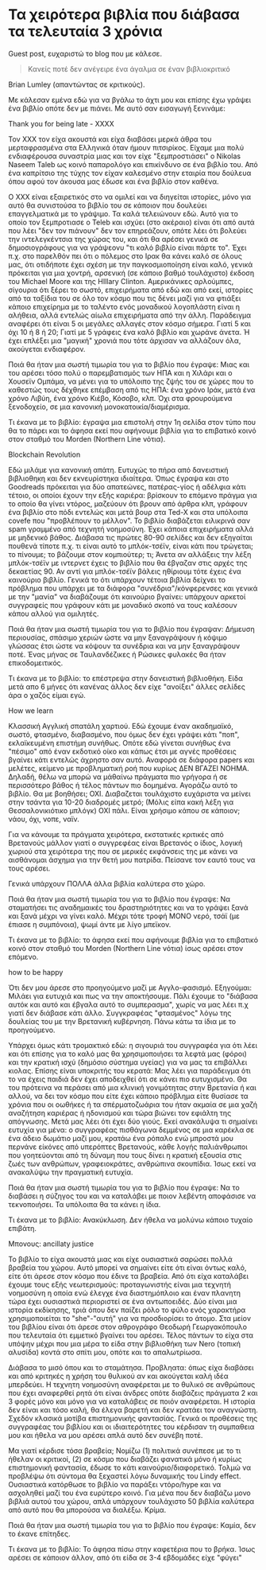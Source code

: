 # Τα χειρότερα βιβλία που διάβασα τα τελευταία 3 χρόνια

Guest post, ευχαριστώ το blog που με κάλεσε.

> Κανείς ποτέ δεν ανέγειρε ένα άγαλμα σε έναν βιβλιοκριτικό

Brian Lumley (απαντώντας σε κριτικούς).

Με κάλεσαν εμένα εδώ για να βγάλω το άχτι μου και επίσης έχω γράψει ένα βιβλίο οπότε δεν με πιάνει. Με αυτό σαν εισαγωγή ξενινάμε:

Thank you for being late - XXXX

Τον XXX τον είχα ακουστά και είχα διαβάσει μερκά άθρα του μερταφρασμένα στα Ελληνικά όταν ήμουν πιτσιρίκος. Είχαμε μια πολύ ενδιαφέρουσα συναστρία μιας και τον είχε "ξεμπροστιάσει" ο Nikolas Naseem Taleb ως κοινό παπαρολόγο και επικίνδυνο σε ένα βιβλίο του. Από ένα καπρίτσιο της τύχης τον είχαν καλεσμένο στην εταιρία που δούλευα όπου αφού τον άκουσα μας έδωσε και ένα βιβλίο στον καθένα.

Ο ΧΧΧ είναι εξαιρετικός στο να ομιλεί και να διηγείται ιστορίες, μόνο για αυτό θα συνιστούσα το βιβλίο του σε κάποιον που δουλεύει επαγγελματικά με το γράψιμο. Τα καλά τελειώνουν εδώ. Αυτό για το οποίο τον ξεμπροτιασε ο Teleb και ισχύει (στο ακέραιο) είναι ότι από αυτά που λέει "δεν τον πιάνουν" δεν τον επηρεάζουν, οπότε λέει ότι βολεύει την ιντελεγκέντσια της χώρας του, και ότι θα αρέσει γενικά σε δημοσιογράφους για να γράψεονυ "τι καλό βιβλίο είναι πάρτε το". Έχει π.χ. στο παρελθόν πει ότι ο πόλεμος στο Ιρακ θα κάνει καλό σε όλους μας, ότι οτιδήποτε έχει σχέση με την παγκοσμιοποίηση είναι καλό, γενικά πρόκειται για μια χοντρή, αρσενική (σε κάποιο βαθμό τουλάχιστο) έκδοση του Michael Moore και της HIllary Clinton. Αμερικάνικες αρλούμπες, σίγουρια ότι ξέρει το σωστό, επιχειρήματα από εδώ και από εκεί, ιστορίες από τα ταξίδια του σε όλο τον κόσμο που τις δένει μαζί για να φτιάξει κάποιο επιχείρημα με το ταλέντο ενός μοναδικού λογοπλάστη είναι η αλήθεια, αλλά εντελώς αίωλα επιχειρήματα από την άλλη. Παράδειγμα αναφέρει ότι είναι 5 οι μεγάλες αλλαγές στον κόσμο σήμερα. Γιατί 5 και όχι 10 ή 8 ή 20; Γιατί με 5 γράφεις ένα καλό βιβλίο και χωράνε άνετα. Ή έχει επλέξει μια "μαγική" χρονιά που τότε άρχισαν να αλλάζουν όλα, ακούγεται ενδιαφέρον.

Ποιά θα ήταν μια σωστή τιμωρία του για το βιβλίο που έγραψε: Μιας και του αρέσει τόσο πολύ ο παρεμβατισμός των ΗΠΑ και η Χιλάρι και ο Χουσεϊν Ομπάμα, να μένει για το υπόλοιπο της ζψής του σε χώρες που το καθεστώς τους δέχθηκε επέμβαση από τις ΗΠΑ: ένα χρόνο Ιράκ, μετά ένα χρόνο Λιβύη, ένα χρόνο Κιέβο, Κόσοβο, κλπ. Όχι στα φρουρούμενα ξενοδοχείο, σε μια κανονική μονοκατοικία/διαμέρισμα.

Τι έκανα με το βιβλίο: έγραψα μια επιστολή στην 1η σελίδα στον τύπο που θα το πάρει και το άφησα εκεί που αφήνουμε βιβλία για το επιβατικό κοινό στον σταθμό του Morden (Northern Line νότια).

Blockchain Revolution

Εδώ μιλάμε για κανονική απάτη. Ευτυχώς το πήρα από δανειστική βιβλιοθηκη και δεν εκνευρίστηκα ιδιαίτερα. Όπως έγραψα και στο Goodreads πρόκειται για δύο απατεώνες, πατέρας-γίος ή αδέλφια κάτι τέτοιο, οι οποίοι έχουν την εξής καριέρα: βρίσκουν το επόμενο πράγμα για το οποίο θα γίνει ντόρος, μαζεύουν ότι βρουν από άρθρα κλπ, γράφουν ένα βιβλίο στο πόδι εντελώς και μετά βουρ στα Ted-X και στα υπόλοιπα covefe που "προβλέπουν το μέλλον". Το βιβλίο διαβάζεται ειλικρινά σαν spam γραμμένο από τεχνητή νοημοσύνη. Έχει κάποια επιχειρήματα αλλά με μηδενικό βάθος. Διάβασα τις πρώτες 80-90 σελίδες και δεν εξηγαίται πουθενά τίποτε π.χ. τι είναι αυτό το μπλόκ-τσέϊν, είναι κάτι που τρώγεται; το πίνουμε; το βάζουμε στον κομπιούτερ; τι; Άνετα αν αλλάξεις την λέξη μπλόκ-τσέϊν με ιντερνετ έχεις το βιβλίο που θα έβγαζαν στις αρχές της δεκαετίας 90. Αν αντί για μπλόκ-τσέϊν βάλεις ηθίριουμ τότε έχεις ένα καινούριο βιβλίο. Γενικά το ότι υπάρχουν τέτοια βιβλία δείχνει το πρόβλημα που υπάρχει με τα διάφορα "συνέδρια"/κόνφερενσες και γενικά με την "μανία" να διαβάζουμε ότι καινούριο βγαίνει: υπάρχουν αρκετοί συγγραφείς που γράφουν κάτι με μοναδικό σκοπό να τους καλέσουν κάπου αλλού για ομιλητές.

Ποιά θα ήταν μια σωστή τιμωρία του για το βιβλίο που έγραψαν: Δήμευση περιουσίας, σπάσιμο χεριών ώστε να μην ξαναγράψουν ή κόψιμο γλώσσας έτσι ώστε να κόψουν τα συνέδρια και να μην ξαναγράψουν ποτέ. Ένας μήνας σε Ταυλανδέζικες ή Ρώσικες φυλακές θα ήταν επικοδομειτικός.

Τι έκανα με το βιβλίο: το επέστρεψα στην δανειστική βιβλιοθήκη. Είδα μετά απο 6 μήνες ότι κανένας άλλος δεν είχε "ανοίξει" άλλες σελίδες άρα ο χαζός είμαι εγώ.

How we learn

Κλασσική Αγγλική σπατάλη χαρτιού. Εδώ έχουμε έναν ακαδημαϊκό, σωστό, φτασμένο, διαβασμένο, που όμως δεν έχει γράψει κάτι "ποπ", εκλαϊκευμένη επιστήμη συνήθως. Οπότε εδώ γίνεται συνήθως ένα "πέσιμο" από έναν εκδοτικό οίκο και κάπως έτσι με αγνές προθέσεις βγαίνει κάτι εντελώς άχρηστο σαν αυτό. Αναφορά σε διάφορα papers και μελέτες, κείμενο με προβληματική ροή που κυρίως ΔΕΝ ΒΓΑΖΕΙ ΝΟΗΜΑ. Δηλαδή, θέλω να μπορώ να μάθαίνω πράγματα πιο γρήγορα ή σε περισσότερο βάθος ή τέλος πάντων πιο δομημένα. Αγοράζω αυτό το βιβλίο. Θα με βοηθήσει; ΟΧΙ. Διαβαζεται τουλάχιστο ευχάριστα να μείνει στην τσάντα για 10-20 διαδρομές μετρό; (Μόλις είπα κακή λέξη για Θεσσαλονικιότικο μπλόγκ) ΟΧΙ πάλι. Είναι χρήσιμο κάπου σε κάποιον; νάου, όχι, νοπε, ναϊν.

Για να κάνουμε τα πράγματα χειρότερα, εκστατικές κριτικές από Βρετανούς μάλλον γιατί ο συγγρεφέας είναι Βρετανός ο ίδιος, λογική χωριού στα χειρότερα της που σε μερικές εκφάνσεις της με κάνει να αισθάνομαι άσχημα για την θετή μου πατρίδα. Πείσανε τον εαυτό τους να τους αρέσει.

Γενικά υπάρχουν ΠΟΛΛΑ άλλα βιβλία καλύτερα στο χώρο.

Ποιά θα ήταν μια σωστή τιμωρία του για το βιβλίο που έγραψε: Να σταματήσει τις αναδημαικές του δραστηριότητες και να το γράψει ξανά και ξανά μέχρι να γίνει καλό. Μέχρι τότε τροφή ΜΟΝΟ νερό, τσάϊ (με έπιασε η συμπόνοια), ψωμί άντε με λίγο μπεϊκον.

Τι έκανα με το βιβλίο: το άφησα εκεί που αφήνουμε βιβλία για το επιβατικό κοινό στον σταθμό του Morden (Northern Line νότια) ίσως αρέσει στον επόμενο.

how to be happy

Ότι δεν μου άρεσε στο προηγούμενο μαζί με Αγγλο-φασισμό. Εξηγούμαι: Μιλάει για ευτυχιά και πως να την αποκτήσουμε. Πάλι έχουμε το "διάβασα αυτόκ και αυτό και έβγαλα αυτό το συμπερασμα", χωρίς να μας λέει π.χ γιατί δεν διάβασε κάτι άλλο. Συγγκραφέας "φτασμένος" λόγω της δουλείας του με την Βρετανική κυβέρνηση. Πάνω κάτω τα ίδια με το προηγούμενο.

Υπάρχει όμως κάτι τρομακτικό εδώ: η σιγουριά του συγγραφέα για ότι λέει και ότι επίσης για το καλό μας θα χρησιμοποιήσει τα λεφτά μας (φόροι) και την κρατική ισχύ (δημόσιο σύστημα υγείας) για να μας τα επιβάλλει κιολας. Επίσης είναι υποκριτής του κερατά: Μας λέει για παράδειγμα ότι το να έχεις παιδιά δεν έχει αποδειχθεί ότι σε κάνει πιο ευτυχισμένο. Θα του πρότεινα να περάσει από μια κλινική γονιμότητας στην Βρετανία ή και αλλού, να δει τον κόσμο που είτε έχει κάποιο πρόβλημα είτε θυσίασε τα χρόνια που οι οωθήκες ή τα σπέρματοζωάρια του ήταν ακμαία σε μια χαζή αναζήτηση καριέρας ή ηδονισμού και τώρα βιώνει τον εφιάλτη της απόγνωσης. Μετά μας λέει ότι έχει δύο γιούς. Εκεί ανακάλυψα τι σημαίνει ευτυχία για μένα: ο συγγραφέας πισθάγωνα δεμμένος σε μια καρέκλα σε ένα άδειο δωμάτιο μαζί μου, κρατάω ένα ρόπαλο ενώ μπροστά μου περνάνε είκόνες από υπερόπτες Βρετανούς, κάθε λογής παλιάνθρωποι που γοητεύονται από τη δύναμη που τους δίνει η κρατική εξουσία στις ζωές των ανθρώπων, γραφειοκράτες, ανθρώπινα σκουπίδια. Ίσως εκεί να ανακαλύψω την πραγματική ευτυχία.

Ποιά θα ήταν μια σωστή τιμωρία του για το βιβλίο που έγραψε: Να το διαβάσει η σύζηγος του και να καταλάβει με ποιον λεβέντη αποφάσισε να τεκνοποιήσει. Τα υπόλοιπα θα τα κάνει η ίδια.

Τι έκανα με το βιβλίο: Ανακύκλωση. Δεν ήθελα να μολύνω κάποιο τυχαίο επιβάτη.

Μπονους:  ancillaty justice

Το βιβλίο το είχα ακουστά μιας και είχε ουσιαστικά σαρώσει πολλά βραβεία του χώρου. Αυτό μπορεί να σημαίνει είτε ότι είναι όντως καλό, είτε ότι άρεσε στον κόσμο που έδινε τα βραβεία. Από ότι είχα καταλάβει έχουμε τους εξής νεωτερισμούς: προταγωνιστής είναι μια τεχνητή νοημοσύνη η οποία ενώ έλεγχε ένα διαστημόπλοιο και έναν πλανητη τώρα έχει ουσιαστικά περιοριστεί σε ένα αντωποειδές. Δύο είναι μια ιστορία εκδίκησης, τριά όπου δεν παίζει ρόλο το φύλο ενός χαρακτήρα χρησιμοποιείται το "she"-"αυτή" για να προσδιορίσει το άτομο. Στα μείον του βιβλίου είναι ότι άρεσε στον αθρογράφο Θεοδωρή Γεωργακόπουλο που τελευταία ότι εμμετικό βγαίνει του αρέσει. Τέλος πάντων το είχα στα υπόψην μέχρι που μια μέρα το είδα στην βιβλιοθήκη των Nero (τοπική αλυσίδα) κοντά στο σπίτι μου, οπότε και το απαλωτρίωσα.

Διάβασα το μισό όπου και το σταμάτησα. Προβληατα: όπως είχα διαβάσει και από κριτηκές η χρήση του θυλικού αν και ακούγεται καλή ιδέα μπερδεύει. Η τεχνητη νοημοσύνη αναφέρεται με το θυλικό σε ανθρώπους που έχει αναφερθεί ρητά ότι είναι άνδρες οπότε διαβάζεις πράγματα 2 και 3 φορές μόνο και μόνο για να καταλάβεις σε ποιόν αναφέρεται. Η ιστορία δεν είναι και τόσο καλή, θα έλεγα βαρετή και δεν κρατάει τον αναγνώστη. Σχεδόν κλασικά μοτίβα επιστημονικής φαντασίάς. Γενικά οι προθέσεις της συγγραφέας του βιβλίου και οι ιδιαιτερότητες του κέρδισαν τη συμπαθεια μου και ήθελα να μου αρέσει απλά αυτό δεν συνέβη ποτέ.

Μα γιατί κέρδισε τόσα βραβεία; Νομίζω (1) πολιτικά συνέπεσε με το τι ήθελαν οι κριτικοί, (2) σε κόσμο που διαβάζει φανατικά μόνο ή κυρίως επιστημονική φαντασία, έδωσε το κάτι καινούριο/διαφορετικό. Τολμώ να προβλέψω ότι σύντομα θα ξεχαστεί λόγω δυναμικής του Lindy effect. Ουσιαστικά κατόρθωσε το βιβλίο να παράξει ντόρο/hype και να ασχοληθεί μαζί του ένα ευρύτερο κοινό. Για μένα που δεν διαβάζω μονο βιβλιά αυτού του χώρου, απλά υπάρχουν τουλάχιστο 50 βιβλία καλύτερα από αυτό που θα μπορούσα να διαλέξω. Κρίμα.

Ποιά θα ήταν μια σωστή τιμωρία του για το βιβλίο που έγραψε: Καμία, δεν το έκανε επίτηδες.

Τι έκανα με το βιβλίο: Το άφησα πίσω στην καφετέρια που το βρήκα. Ίσως αρέσει σε κάποιον άλλον, από ότι είδα σε 3-4 εβδομάδες είχε "φύγει" 

